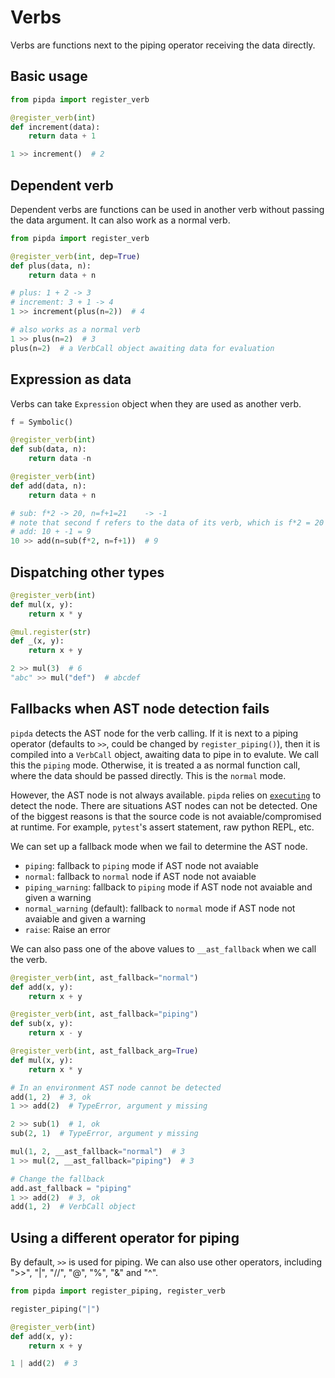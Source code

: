 # Verbs

Verbs are functions next to the piping operator receiving the data directly.

## Basic usage

```python
from pipda import register_verb

@register_verb(int)
def increment(data):
    return data + 1

1 >> increment()  # 2
```

## Dependent verb

Dependent verbs are functions can be used in another verb without passing the
data argument. It can also work as a normal verb.

```python
from pipda import register_verb

@register_verb(int, dep=True)
def plus(data, n):
    return data + n

# plus: 1 + 2 -> 3
# increment: 3 + 1 -> 4
1 >> increment(plus(n=2))  # 4

# also works as a normal verb
1 >> plus(n=2)  # 3
plus(n=2)  # a VerbCall object awaiting data for evaluation
```

## Expression as data

Verbs can take `Expression` object when they are used as another verb.

```python
f = Symbolic()

@register_verb(int)
def sub(data, n):
    return data -n

@register_verb(int)
def add(data, n):
    return data + n

# sub: f*2 -> 20, n=f+1=21    -> -1
# note that second f refers to the data of its verb, which is f*2 = 20
# add: 10 + -1 = 9
10 >> add(n=sub(f*2, n=f+1))  # 9
```

## Dispatching other types

```python
@register_verb(int)
def mul(x, y):
    return x * y

@mul.register(str)
def _(x, y):
    return x + y

2 >> mul(3)  # 6
"abc" >> mul("def")  # abcdef
```

## Fallbacks when AST node detection fails

`pipda` detects the AST node for the verb calling. If it is next to a piping
operator (defaults to `>>`, could be changed by `register_piping()`), then it
is compiled into a `VerbCall` object, awaiting data to pipe in to evalute. We
call this the `piping` mode. Otherwise, it is treated a as normal function
call, where the data should be passed directly. This is the `normal` mode.

However, the AST node is not always available. `pipda` relies on
[`executing`][1] to detect the node. There are situations AST nodes can not be
detected. One of the biggest reasons is that the source code is not
avaiable/compromised at runtime. For example, `pytest`'s assert statement,
raw python REPL, etc.

We can set up a fallback mode when we fail to determine the AST node.

- `piping`: fallback to `piping` mode if AST node not avaiable
- `normal`: fallback to `normal` node if AST node not avaiable
- `piping_warning`: fallback to `piping` mode if AST node not avaiable and given a warning
- `normal_warning` (default): fallback to `normal` mode if AST node not avaiable and given a warning
- `raise`: Raise an error

We can also pass one of the above values to `__ast_fallback` when we call the verb.

```python
@register_verb(int, ast_fallback="normal")
def add(x, y):
    return x + y

@register_verb(int, ast_fallback="piping")
def sub(x, y):
    return x - y

@register_verb(int, ast_fallback_arg=True)
def mul(x, y):
    return x * y

# In an environment AST node cannot be detected
add(1, 2)  # 3, ok
1 >> add(2)  # TypeError, argument y missing

2 >> sub(1)  # 1, ok
sub(2, 1)  # TypeError, argument y missing

mul(1, 2, __ast_fallback="normal")  # 3
1 >> mul(2, __ast_fallback="piping")  # 3

# Change the fallback
add.ast_fallback = "piping"
1 >> add(2)  # 3, ok
add(1, 2)  # VerbCall object
```

## Using a different operator for piping

By default, `>>` is used for piping. We can also use other operators, including
">>", "|", "//", "@", "%", "&" and "^".

```python
from pipda import register_piping, register_verb

register_piping("|")

@register_verb(int)
def add(x, y):
    return x + y

1 | add(2)  # 3
```

[1]: https://github.com/alexmojaki/executing
